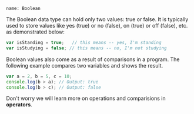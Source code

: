 ```ngMeta
name: Boolean
```

The Boolean data type can hold only two values: true or false. It is typically used to store values like yes (true) or no (false), on (true) or off (false), etc. as demonstrated below:

```javascript
var isStanding = true;   // this means -- yes, I'm standing
var isStudying = false; // this means -- no, I'm not studying
```

Boolean values also come as a result of comparisons in a program. The following example compares two variables and shows the result.

```javascript
var a = 2, b = 5, c = 10;
console.log(b > a); // Output: true
console.log(b > c); // Output: false
```
Don't worry we will learn more on operations and comparisions in **operators**.